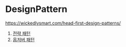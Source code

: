 # DesignPattern

https://wickedlysmart.com/head-first-design-patterns/

1. [전략 패턴](https://github.com/StudyForSpringBoot/DesignPattern/pull/1)
2. [옵저버 패턴](https://github.com/StudyForBetterLife/DesignPattern/pull/2)
